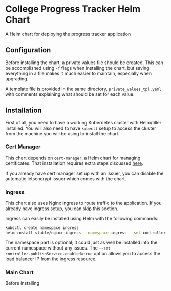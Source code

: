 # College Progress Tracker Helm Chart
A Helm chart for deploying the progress tracker application

## Configuration
Before installing the chart, a private values file should be created. This can be accomplished using `-f` flags when
installing the chart, but saving everything in a file makes it much easier to maintain, especially when upgrading.

A template file is provided in the same directory, `private_values_tpl.yaml` with comments explaining what should be set
for each value.

## Installation
First of all, you need to have a working Kubernetes cluster with Helm/tiller installed. You will also need to have
`kubectl` setup to access the cluster from the machine you will be using to install the chart.

### Cert Manager
This chart depends on `cert-manager`, a Helm chart for managing certificates. That installation requires extra steps
discussed [here](https://docs.cert-manager.io/en/latest/getting-started/install/kubernetes.html).

If you already have cert manager set up with an issuer, you can disable the automatic letsencrypt issuer which comes
with the chart.

### Ingress
This chart also uses Nginx ingress to route traffic to the application. If you already have ingress setup, you can skip
this section.

Ingress can easily be installed using Helm with the following commands:

```bash
kubectl create namespace ingress
helm install stable/nginx-ingress --namespace ingress --set controller.publishService.enabled=true
```

The namespace part is optional; it could just as well be installed into the current namespace without any issues. The
`--set controller.publishService.enabled=true` option allows you to access the load balancer IP from the ingress
resource.

### Main Chart
Before installing
